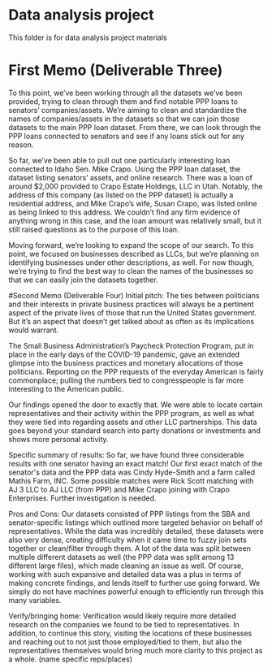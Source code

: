 # Data analysis project

This folder is for data analysis project materials

# First Memo (Deliverable Three)
To this point, we’ve been working through all the datasets we’ve been provided, trying to clean through them and find notable PPP loans to senators’ companies/assets. We’re aiming to clean and standardize the names of companies/assets in the datasets so that we can join those datasets to the main PPP loan dataset. From there, we can look through the PPP loans connected to senators and see if any loans stick out for any reason. 

So far, we’ve been able to pull out one particularly interesting loan connected to Idaho Sen. Mike Crapo. Using the PPP loan dataset, the dataset listing senators’ assets, and online research. There was a loan of around $2,000 provided to Crapo Estate Holdings, LLC in Utah. Notably, the address of this company (as listed on the PPP dataset) is actually a residential address, and Mike Crapo’s wife, Susan Crapo, was listed online as being linked to this address. We couldn’t find any firm evidence of anything wrong in this case, and the loan amount was relatively small, but it still raised questions as to the purpose of this loan. 

Moving forward, we’re looking to expand the scope of our search. To this point, we focused on businesses described as LLCs, but we’re planning on identifying businesses under other descriptions, as well. For now though, we’re trying to find the best way to clean the names of the businesses so that we can easily join the datasets together. 


#Second Memo (Deliverable Four)
Initial pitch: The ties between politicians and their interests in private business practices will always be a pertinent aspect of the private lives of those that run the United States government. But it’s an aspect that doesn’t get talked about as often as its implications would warrant. 

The Small Business Administration’s Paycheck Protection Program, put in place in the early days of the COVID-19 pandemic, gave an extended glimpse into the business practices and monetary allocations of those politicians. Reporting on the PPP requests of the everyday American is fairly commonplace; pulling the numbers tied to congresspeople is far more interesting to the American public. 

Our findings opened the door to exactly that. We were able to locate certain representatives and their activity within the PPP program, as well as what they were tied into regarding assets and other LLC partnerships. This data goes beyond your standard search into party donations or investments and shows more personal activity.

Specific summary of results: So far, we have found three considerable results with one senator having an exact match! Our first exact match of the senator's data and the PPP data was Cindy Hyde-Smith and a farm called Mathis Farm, INC. Some possible matches were Rick Scott matching with AJ 3 LLC to AJ LLC (from PPP) and Mike Crapo joining with Crapo Enterprises. Further investigation is needed. 

Pros and Cons: Our datasets consisted of PPP listings from the SBA and senator-specific listings which outlined more targeted behavior on behalf of representatives. While the data was incredibly detailed, these datasets were also very dense, creating difficulty when it came time to fuzzy join sets together or clean/filter through them. A lot of the data was split between multiple different datasets as well (the PPP data was split among 13 different large files), which made cleaning an issue as well. Of course, working with such expansive and detailed data was a plus in terms of making concrete findings, and lends itself to further use going forward. We simply do not have machines powerful enough to efficiently run through this many variables. 

Verify/bringing home: Verification would likely require more detailed research on the companies we found to be tied to representatives. In addition, to continue this story, visiting the locations of these businesses and reaching out to not just those employed/tied to them, but also the representatives themselves would bring much more clarity to this project as a whole. (name specific reps/places)
